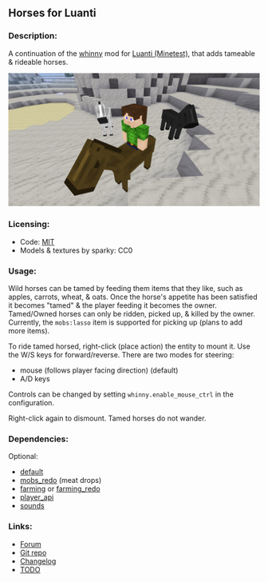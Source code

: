 ## Horses for Luanti

### Description:

A continuation of the [whinny][forum] mod for [Luanti (Minetest)](https://luanti.org/), that adds tameable & rideable horses.

![screenshot](screenshot.png)

### Licensing:

- Code: [MIT](LICENSE.txt)
- Models & textures by sparky: CC0

### Usage:

Wild horses can be tamed by feeding them items that they like, such as apples, carrots, wheat, & oats. Once the horse's appetite has been satisfied it becomes "tamed" & the player feeding it becomes the owner. Tamed/Owned horses can only be ridden, picked up, & killed by the owner. Currently, the `mobs:lasso` item is supported for picking up (plans to add more items).

To ride tamed horsed, right-click (place action) the entity to mount it. Use the W/S keys for forward/reverse. There are two modes for steering:

- mouse (follows player facing direction) (default)
- A/D keys

Controls can be changed by setting `whinny.enable_mouse_ctrl` in the configuration.

Right-click again to dismount. Tamed horses do not wander.

### Dependencies:

Optional:
- [default](https://github.com/minetest-game/default)
- [mobs_redo](https://content.luanti.org/packages/TenPlus1/mobs/) (meat drops)
- [farming](https://github.com/minetest-game/farming) or [farming_redo](https://content.luanti.org/packages/TenPlus1/farming/)
- [player_api](https://github.com/minetest-game/player_api)
- [sounds](https://content.luanti.org/packages/AntumDeluge/sounds/)

### Links:

- [Forum][forum]
- [Git repo](https://codeberg.org/AntumLuanti/mod-whinny)
- [Changelog](changelog.txt)
- [TODO](TODO.txt)


[forum]: https://forum.luanti.org/viewtopic.php?t=17170
